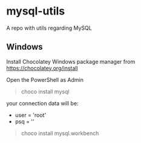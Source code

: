 # mysql-utils
A repo with utils regarding MySQL

## Windows

Install Chocolatey Windows package manager from https://chocolatey.org/install

Open the PowerShell as Admin

>choco install mysql

your connection data will be: 
- user = 'root'
- psq = ''

>choco install mysql.workbench
